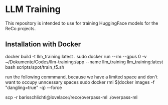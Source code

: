# LLM Training
This repository is intended to use for training HuggingFace models for the ReCo projects. 


## Installation with Docker
docker build -t llm_training:latest .
sudo docker run --rm --gpus 0 -v ~/Dokumente/Codes/llm-training:/app --name llm_training llm_training:latest bash scripts/spot/train_t5.sh

run the following commmand, because we have a limited space and don't want to occupy unncessary spaces
sudo docker rmi $(docker images -f "dangling=true" -q) --force

scp -r barisschlichti@lovelace:/reco/overpass-ml ./overpass-ml